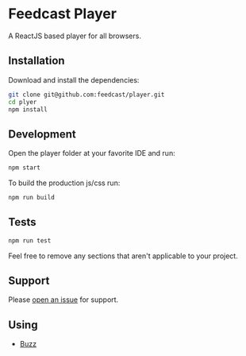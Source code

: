 # Feedcast Player

A ReactJS based player for all browsers.

## Installation

Download and install the dependencies:

```sh
git clone git@github.com:feedcast/player.git
cd plyer
npm install
```

## Development

Open the player folder at your favorite IDE and run:

```sh
npm start
```

To build the production js/css run:

```sh
npm run build
```

## Tests

```sh
npm run test
```

Feel free to remove any sections that aren't applicable to your project.

## Support

Please [open an issue](https://github.com/feedcast/player/issues/new) for support.

## Using

* [Buzz](https://github.com/jaysalvat/buzz/)
